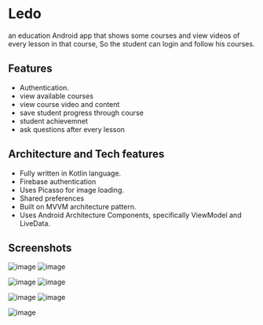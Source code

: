 # Ledo
an education Android app that shows some courses and view videos of every lesson in that course, So the student can login and follow his courses.

## Features
- Authentication.
- view available courses
- view course video and content
- save student progress through course
- student achievemnet
- ask questions after every lesson


## Architecture and Tech features
- Fully written in Kotlin language.
- Firebase authentication
- Uses Picasso for image loading.
- Shared preferences
- Built on MVVM architecture pattern.
- Uses Android Architecture Components, specifically ViewModel and LiveData.

## Screenshots
![image](https://github.com/HasanElfalt/Ledo/blob/893517af9fe9289ecc9c2f98b51c04531ac0c137/Screen%20Shots/Screenshot%20from%202021-10-16%2014-48-13.png)
![image](https://github.com/HasanElfalt/Ledo/blob/893517af9fe9289ecc9c2f98b51c04531ac0c137/Screen%20Shots/Screenshot%20from%202021-10-16%2014-49-26.png)

![image](https://github.com/HasanElfalt/Ledo/blob/893517af9fe9289ecc9c2f98b51c04531ac0c137/Screen%20Shots/Screenshot%20from%202021-10-16%2014-50-42.png)
![image](https://github.com/HasanElfalt/Ledo/blob/893517af9fe9289ecc9c2f98b51c04531ac0c137/Screen%20Shots/Screenshot%20from%202021-10-16%2014-51-05.png)

![image](https://github.com/HasanElfalt/Ledo/blob/893517af9fe9289ecc9c2f98b51c04531ac0c137/Screen%20Shots/Screenshot%20from%202021-10-16%2014-52-41.png)
![image](https://github.com/HasanElfalt/Ledo/blob/893517af9fe9289ecc9c2f98b51c04531ac0c137/Screen%20Shots/Screenshot%20from%202021-10-16%2014-53-07.png)

![image](https://github.com/HasanElfalt/Ledo/blob/893517af9fe9289ecc9c2f98b51c04531ac0c137/Screen%20Shots/Screenshot%20from%202021-10-16%2014-53-26.png)
